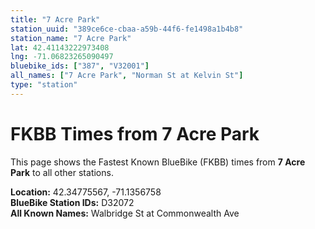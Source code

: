 ```yaml
---
title: "7 Acre Park"
station_uuid: "389ce6ce-cbaa-a59b-44f6-fe1498a1b4b8"
station_name: "7 Acre Park"
lat: 42.41143222973408
lng: -71.06823265090497
bluebike_ids: ["387", "V32001"]
all_names: ["7 Acre Park", "Norman St at Kelvin St"]
type: "station"
---
```


# FKBB Times from 7 Acre Park

This page shows the Fastest Known BlueBike (FKBB) times from **7 Acre Park** to all other stations.

**Location:** 42.34775567, -71.1356758  
**BlueBike Station IDs:** D32072  
**All Known Names:** Walbridge St at Commonwealth Ave

